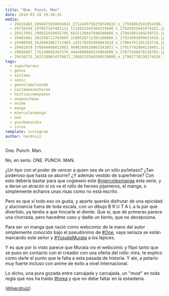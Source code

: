 ```yaml
---
title: "One. Punch. Man"
date: 2018-03-28 19:30:32
media: 
  - 29415483_2094375910834641_2712445759239749632_n_17934063541054208.jpg
  - 29716244_197857147481112_1114932441564315648_n_17926925641079163.jpg
  - 29417093_390832954655705_6925139447696588800_n_17843883169250753.jpg
  - 29403481_202296713703069_2268528711303168000_n_17933693899033419.jpg
  - 29400568_1628403867212983_143178292499841024_n_17904761191163716.jpg
  - 29401020_576844466013083_4496369616863363072_n_17917742884124403.jpg
  - 29094887_176140066347576_4444886664224964608_n_17873348878216783.jpg
  - 29416275_2025289634378671_2086233540298539008_n_17901776230174534.jpg
tags: 
  - superheroes
  - genos
  - saitama
  - sonic
  - genoslomolatodo
  - saitamaesmiheroe
  - hostiascomopanes
  - onepunchman
  - anime
  - manga
  - miercolesmanga
  - one
  - yusukemurata
  - ivrea
template: instagram
author: hecdruiz
---
```


One. Punch. Man.


No, en serio. ONE. PUNCH. MAN.


¿Un tipo con el poder de vencer a quien sea de un sólo puñetazo? ¿Tan poderoso que hasta se aburre? ¿Y además vestido de superhéroe? Con esto debería bastar para que cogieseis este [#miercolesmanga](/tags/miercolesmanga) esta serie, y a darse un atracón si os va el rollo de heroes pijameros, el manga, o simplemente echaros unas risas como no está escrito.


Pero es que si todo eso os gusta, y aparte queréis disfrutar de una epicidad y alucinancia fuera de toda escala, con un dibujo B R U T A L a la par que divertido, ya tenéis a que hincarle el diente. Que si, que de primeras parece una chorrada, pero hacedme caso y dadle un tiento, que no decepciona.


Para ser un manga que nació como webcomic de la mano del autor simplemente conocido bajo el pseudónimo de [#One](/tags/one), vaya seriaza se están marcando este señor y [#YusukeMurata](/tags/yusukemurata) a los lápices.


Y es que por lo visto parece que Murata vio el webcomic y flipó tanto que se puso en contacto con el creador con una oferta del rollo: mira, te explico como darle el punto que le falta a esta pasada de historia. Y ale, a petarlo muy fuerte incluso con anime de éxito a nivel internacional.


Lo dicho, una pura gozada entre carcajada y carcajada, un "must" en toda regla que nos ha traído [#Ivrea](/tags/ivrea) y que no debe faltar en la estantería.


([@hecdruiz](https://instagram.com/hecdruiz))
